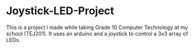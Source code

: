 # Joystick-LED-Project
This is a project I made while taking Grade 10 Computer Technology at my school (TEJ201).
It uses an arduino and a joystick to control a 3x3 array of LEDs.
